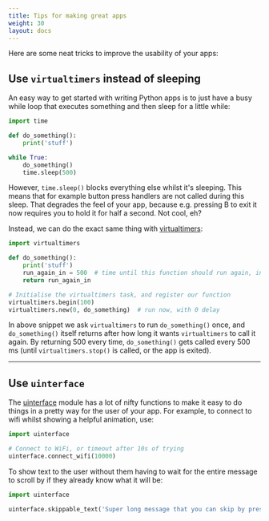 ```yaml
---
title: Tips for making great apps
weight: 30
layout: docs
---
```


Here are some neat tricks to improve the usability of your apps:

## Use `virtualtimers` instead of sleeping

An easy way to get started with writing Python apps is to just have a busy while loop that executes something and then sleep for a little while:
```python
import time

def do_something():
    print('stuff')

while True:
    do_something()
    time.sleep(500)
```

However, `time.sleep()` blocks everything else whilst it's sleeping. This means that for example button press handlers are not called during this sleep. That degrades the feel of your app, because e.g. pressing B to exit it now requires you to hold it for half a second. Not cool, eh?

Instead, we can do the exact same thing with [virtualtimers](/docs/api-reference/virtualtimers):

```python
import virtualtimers

def do_something():
    print('stuff')
    run_again_in = 500  # time until this function should run again, in ms
    return run_again_in

# Initialise the virtualtimers task, and register our function
virtualtimers.begin(100)
virtualtimers.new(0, do_something)  # run now, with 0 delay
```

In above snippet we ask `virtualtimers` to run `do_something()` once, and `do_something()` itself returns after how long it wants `virtualtimers` to call it again. By returning 500 every time, `do_something()` gets called every 500 ms (until `virtualtimers.stop()` is called, or the app is exited).

---

## Use `uinterface`

The [uinterface](/docs/api-reference/uinterface) module has a lot of nifty functions to make it easy to do things in a pretty way for the user of your app. For example, to connect to wifi whilst showing a helpful animation, use:
```python
import uinterface

# Connect to WiFi, or timeout after 10s of trying
uinterface.connect_wifi(10000)
```

To show text to the user without them having to wait for the entire message to scroll by if they already know what it will be:

```python
import uinterface

uinterface.skippable_text('Super long message that you can skip by pressing either A or B')
```